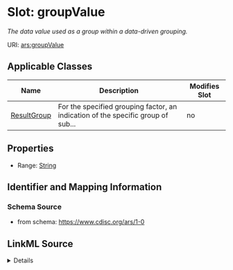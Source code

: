 # Slot: groupValue


_The data value used as a group within a data-driven grouping._



URI: [ars:groupValue](https://www.cdisc.org/ars/1-0/groupValue)



<!-- no inheritance hierarchy -->




## Applicable Classes

| Name | Description | Modifies Slot |
| --- | --- | --- |
[ResultGroup](ResultGroup.md) | For the specified grouping factor, an indication of the specific group of sub... |  no  |







## Properties

* Range: [String](String.md)





## Identifier and Mapping Information







### Schema Source


* from schema: https://www.cdisc.org/ars/1-0




## LinkML Source

<details>
```yaml
name: groupValue
description: The data value used as a group within a data-driven grouping.
from_schema: https://www.cdisc.org/ars/1-0
rank: 1000
alias: groupValue
domain_of:
- ResultGroup
range: string

```
</details>